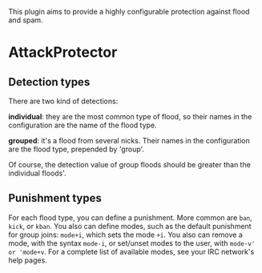 This plugin aims to provide a highly configurable protection against flood
and spam.

AttackProtector
===============

Detection types
---------------

There are two kind of detections:

**individual**: they are the most common type of flood, so their names in the configuration
   are the name of the flood type.

**grouped**: it's a flood from several nicks. Their names in the configuration
   are the flood type, prepended by 'group'.

Of course, the detection value of group floods should be greater than the
individual floods'.

Punishment types
----------------

For each flood type, you can define a punishment. More common are `ban`,
`kick`, or `kban`. You also can define modes, such as the default punishment
for group joins: `mode+i`, which sets the mode `+i`. You also can remove
a mode, with the syntax `mode-i`, or set/unset modes to the user, with
`mode-v' or 'mode+v`.
For a complete list of available modes, see your IRC network's help pages.
